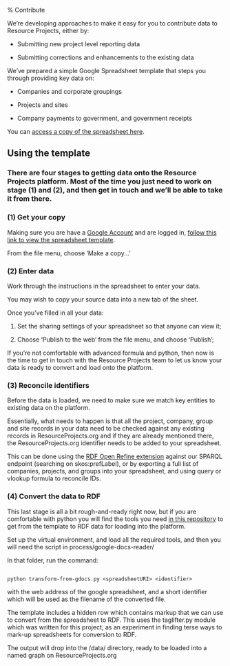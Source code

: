 % Contribute

We’re developing approaches to make it easy for you to contribute data to Resource Projects, either by:

* Submitting new project level reporting data

* Submitting corrections and enhancements to the existing data 

We’ve prepared a simple Google Spreadsheet template that steps you through providing key data on:

* Companies and corporate groupings

* Projects and sites

* Company payments to government, and government receipts

You can [access a copy of the spreadsheet here](https://docs.google.com/spreadsheets/d/19pLirq9l-4W0DudIxb_P5KEMx6HP2smxDksUBVoyQ3I/edit?usp=sharing).

## Using the template

### There are four stages to getting data onto the Resource Projects platform. Most of the time you just need to work on stage (1) and (2), and then get in touch and we’ll be able to take it from there. 

### (1) Get your copy

Making sure you are have a [Google Account](http://google.com/accounts/) and are logged in, [follow this link to view the spreadsheet template](https://docs.google.com/spreadsheets/d/19pLirq9l-4W0DudIxb_P5KEMx6HP2smxDksUBVoyQ3I/edit?usp=sharing).

From the file menu, choose ‘Make a copy...’

### (2) Enter data

Work through the instructions in the spreadsheet to enter your data. 

You may wish to copy your source data into a new tab of the sheet.

Once you’ve filled in all your data:

1. Set the sharing settings of your spreadsheet so that anyone can view it;

2. Choose ‘Publish to the web’ from the file menu, and choose ‘Publish’;

If you’re not comfortable with advanced formula and python, then now is the time to get in touch with the Resource Projects team to let us know your data is ready to convert and load onto the platform. 

### (3) Reconcile identifiers

Before the data is loaded, we need to make sure we match key entities to existing data on the platform. 

Essentially, what needs to happen is that all the project, company, group and site records in your data need to be checked against any existing records in ResourceProjects.org and if they are already mentioned there, the ResourceProjects.org identifier needs to be added to your spreadsheet. 

This can be done using the [RDF Open Refine extension](http://refine.deri.ie/) against our SPARQL endpoint (searching on skos:prefLabel), or by exporting a full list of companies, projects, and groups into your spreadsheet, and using query or vlookup formula to reconcile IDs. 

### (4) Convert the data to RDF

This last stage is all a bit rough-and-ready right now, but if you are comfortable with python you will find the tools you need [in this repository](https://github.com/NRGI/resource-projects-etl/) to get from the template to RDF data for loading into the platform. 

Set up the virtual environment, and load all the required tools, and then you will need the script in process/google-docs-reader/

In that folder, run the command:

```

python transform-from-gdocs.py <spreadsheetURI> <identifier>

```

with the web address of the google spreadsheet, and a short identifier which will be used as the filename of the converted file.

The template includes a hidden row which contains markup that we can use to convert from the spreadsheet to RDF. This uses the taglifter.py module which was written for this project, as an experiment in finding terse ways to mark-up spreadsheets for conversion to RDF. 

The output will drop into the /data/ directory, ready to be loaded into a named graph on ResourceProjects.org